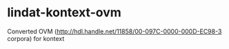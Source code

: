 # lindat-kontext-ovm
Converted OVM (http://hdl.handle.net/11858/00-097C-0000-000D-EC98-3 corpora) for kontext
